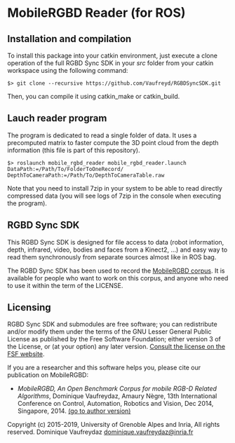 # MobileRGBD Reader (for ROS)

## Installation and compilation

To install this package into your catkin environment, just execute a clone operation of the full RGBD Sync SDK in your *src* folder from your catkin workspace using the following command:

    $> git clone --recursive https://github.com/Vaufreyd/RGBDSyncSDK.git

Then, you can compile it using catkin_make or catkin_build.

## Lauch reader program

The program is dedicated to read a single folder of data. It uses a precomputed matrix to faster compute the 3D point cloud from the depth information (this file is part of this repository).

    $> roslaunch mobile_rgbd_reader mobile_rgbd_reader.launch DataPath:=/Path/To/FolderToOneRecord/ DepthToCameraPath:=/Path/To/DepthToCameraTable.raw

Note that you need to install 7zip in your system to be able to read directly compressed data (you will see logs of 7zip in the console when executing the program).

## RGBD Sync SDK

This RGBD Sync SDK is designed for file access to data (robot information, depth, infrared, video, bodies and faces from a Kinect2, ...) and easy way to read them synchronously
from separate sources almost like in ROS bag. 

The RGBD Sync SDK has been used to record the [MobileRGBD corpus](http://MobileRGBD.inrialpes.fr/). It is available for people who want
to work on this corpus, and anyone who need to use it within the term of the LICENSE.


## Licensing

RGBD Sync SDK and submodules are free software; you can redistribute and/or modify them under the terms of the GNU Lesser General Public License as published by the Free Software Foundation; either version 3 of the License, or (at your option) any later version.
[Consult the license on the FSF website](http://www.gnu.org/licenses/lgpl-3.0.txt).

If you are a researcher and this software helps you, please cite our publication on MobileRGBD:  
+ *MobileRGBD, An Open Benchmark Corpus for mobile RGB-D Related Algorithms*, Dominique Vaufreydaz, Amaury N&egrave;gre,
13th International Conference on Control, Automation, Robotics and Vision, Dec 2014, Singapore, 2014. [(go to author version)](https://hal.inria.fr/hal-01095667)

Copyright (c) 2015-2019, University of Grenoble Alpes and Inria, All rights reserved.
Dominique Vaufreydaz <dominique.vaufreydaz@inria.fr> 